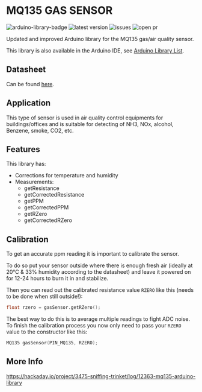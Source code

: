 # MQ135 GAS SENSOR

![arduino-library-badge](https://www.ardu-badge.com/badge/MQ135.svg?) ![latest version](https://img.shields.io/github/release/NuclearPhoenixx/MQ135.svg?) ![issues](https://img.shields.io/github/issues/NuclearPhoenixx/MQ135.svg?) ![open pr](https://img.shields.io/github/issues-pr-raw/NuclearPhoenixx/MQ135.svg?)

Updated and improved Arduino library for the MQ135 gas/air quality sensor.

This library is also available in the Arduino IDE, see [Arduino Library List](https://www.arduinolibraries.info/libraries/mq135).

## Datasheet

Can be found [here](https://www.olimex.com/Products/Components/Sensors/SNS-MQ135/resources/SNS-MQ135.pdf).

## Application

This type of sensor is used in air quality control equipments for buildings/offices and is suitable for detecting of NH3, NOx, alcohol, Benzene, smoke, CO2, etc.

## Features

This library has:
 - Corrections for temperature and humidity
 - Measurements:
    - getResistance
    - getCorrectedResistance
    - getPPM
    - getCorrectedPPM
    - getRZero
    - getCorrectedRZero

## Calibration

To get an accurate ppm reading it is important to calibrate the sensor.

To do so put your sensor outside where there is enough fresh air (ideally at 20°C & 33% humidity according to the datasheet) and leave it powered on for 12-24 hours to burn it in and stabilize.

Then you can read out the calibrated resistance value `RZERO` like this (needs to be done when still outside!):

```cpp
float rzero = gasSensor.getRZero();
```

The best way to do this is to average multiple readings to fight ADC noise.
To finish the calibration process you now only need to pass your `RZERO` value to the constructor like this:

```cpp
MQ135 gasSensor(PIN_MQ135, RZERO);
```


## More Info

https://hackaday.io/project/3475-sniffing-trinket/log/12363-mq135-arduino-library

